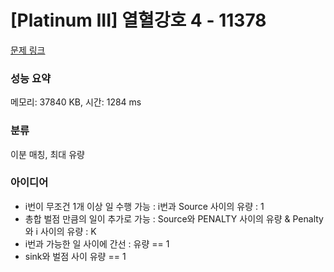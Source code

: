 # [Platinum III] 열혈강호 4 - 11378 

[문제 링크](https://www.acmicpc.net/problem/11378) 

### 성능 요약

메모리: 37840 KB, 시간: 1284 ms

### 분류

이분 매칭, 최대 유량

### 아이디어

- i번이 무조건 1개 이상 일 수행 가능 : i번과 Source 사이의 유량 : 1
- 총합 벌점 만큼의 일이 추가로 가능 : Source와 PENALTY 사이의 유량 & Penalty와 i 사이의 유량 : K
- i번과 가능한 일 사이에 간선 : 유량 == 1
- sink와 벌점 사이 유량 == 1
